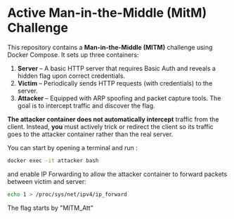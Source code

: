 
# Active Man-in-the-Middle (MitM) Challenge

This repository contains a **Man-in-the-Middle (MITM)** challenge using Docker Compose. It sets up three containers:

1. **Server** – A basic HTTP server that requires Basic Auth and reveals a hidden flag upon correct credentials.
2. **Victim** – Periodically sends HTTP requests (with credentials) to the server.
3. **Attacker** – Equipped with ARP spoofing and packet capture tools. The goal is to intercept traffic and discover the flag.

**The attacker container does not automatically intercept** traffic from the client. Instead, **you** must actively trick or redirect the client so its traffic goes to the attacker container rather than the real server.

You can start by opening a terminal and run :
```sh
docker exec -it attacker bash
```
and enable IP Forwarding to allow the attacker container to forward packets between victim and server:
```sh
echo 1 > /proc/sys/net/ipv4/ip_forward
```

The flag starts by "MITM_Att"